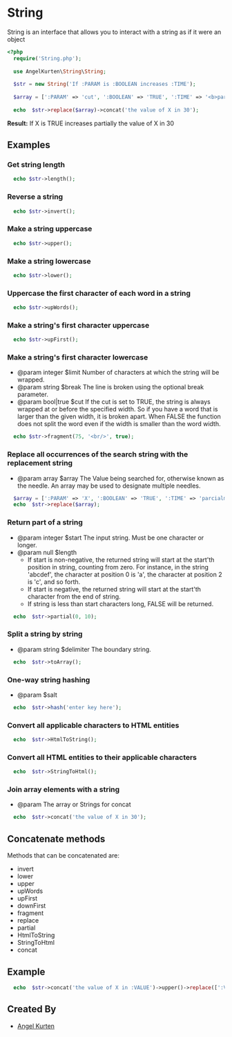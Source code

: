 **String**
=========
String is an interface that allows you to interact with a string as if it were an object

```php
<?php
  require('String.php');
  
  use AngelKurten\String\String;
  
  $str = new String('If :PARAM is :BOOLEAN increases :TIME');
  
  $array = [':PARAM' => 'cut', ':BOOLEAN' => 'TRUE', ':TIME' => '<b>partially</b>'];
  
  echo  $str->replace($array)->concat('the value of X in 30');
```

**Result:** If X is TRUE increases partially the value of X in 30

**Examples**
------------

### Get string length

```php 
  echo $str->length();
```

### Reverse a string
```php
  echo $str->invert();
```

### Make a string uppercase
```php
  echo $str->upper();
```

### Make a string lowercase
```php
  echo $str->lower();
```

### Uppercase the first character of each word in a string
```php
  echo $str->upWords();
```

### Make a string's first character uppercase
```php
  echo $str->upFirst();
```

### Make a string's first character lowercase
* @param integer $limit Number of characters at which the string will be wrapped.
* @param string $break The line is broken using the optional break parameter.
* @param bool|true $cut If the cut is set to TRUE, the string is always wrapped at or before the specified width. So if you have a word that is larger than the given width, it is broken apart. When FALSE the function does not split the word even if the width is smaller than the word width.
```php
  echo $str->fragment(75, '<br/>', true);
```

### Replace all occurrences of the search string with the replacement string
* @param array $array The Value being searched for, otherwise known as the needle. An array may be used to designate multiple needles.

```php
  $array = [':PARAM' => 'X', ':BOOLEAN' => 'TRUE', ':TIME' => 'parcialmente'];
  echo  $str->replace($array);
```

### Return part of a string

* @param integer $start The input string. Must be one character or longer.
* @param null $length  
  * If start is non-negative, the returned string will start at the start'th position in string, counting from zero. For instance, in the string 'abcdef', the character at position 0 is 'a', the character at position 2 is 'c', and so forth.        
  *  If start is negative, the returned string will start at the start'th character from the end of string.
  * If string is less than start characters long, FALSE will be returned.

```php
  echo  $str->partial(0, 10);
```

### Split a string by string

* @param string $delimiter The boundary string.

```php
  echo  $str->toArray();
```

### One-way string hashing

* @param $salt

```php
  echo  $str->hash('enter key here');
```

### Convert all applicable characters to HTML entities

```php
  echo  $str->HtmlToString();
```

### Convert all HTML entities to their applicable characters

```php
  echo  $str->StringToHtml();
```

### Join array elements with a string

* @param The array or Strings for concat

```php
  echo  $str->concat('the value of X in 30');
```

**Concatenate methods**
------------

Methods that can be concatenated are: 

 - invert
 - lower
 - upper
 - upWords
 - upFirst
 - downFirst
 - fragment
 - replace
 - partial
 - HtmlToString
 - StringToHtml
 - concat

**Example**
------------
```php
  echo  $str->concat('the value of X in :VALUE')->upper()->replace([':VALUE' => '100']);
```

Created By
-----------

+ [Angel Kurten](http://twitter.com/AngelKurten)
